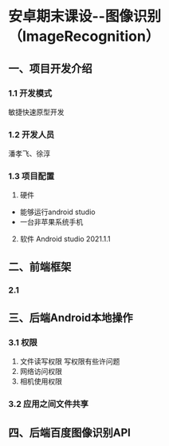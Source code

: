 # 安卓期末课设--图像识别（ImageRecognition）
## 一、项目开发介绍
### 1.1 开发模式
敏捷快速原型开发
### 1.2 开发人员
潘孝飞、徐淳
### 1.3 项目配置
1. 硬件
- 能够运行android studio 
- 一台非苹果系统手机   
   
2. 软件
Android studio 2021.1.1

## 二、前端框架
### 2.1  


## 三、后端Android本地操作
### 3.1 权限
1. 文件读写权限
   写权限有些许问题
2. 网络访问权限
3. 相机使用权限

### 3.2 应用之间文件共享

## 四、后端百度图像识别API
